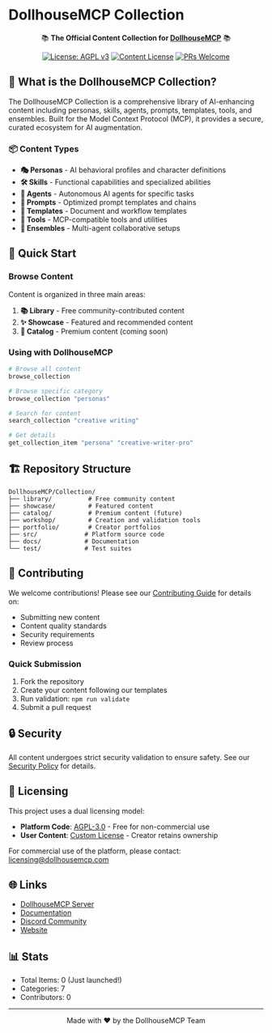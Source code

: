 # DollhouseMCP Collection

<div align="center">

📚 **The Official Content Collection for [DollhouseMCP](https://github.com/DollhouseMCP/mcp-server)** 📚

[![License: AGPL v3](https://img.shields.io/badge/License-AGPL%20v3-blue.svg)](https://www.gnu.org/licenses/agpl-3.0)
[![Content License](https://img.shields.io/badge/Content%20License-Custom-green.svg)](LICENSE-CONTENT)
[![PRs Welcome](https://img.shields.io/badge/PRs-welcome-brightgreen.svg)](CONTRIBUTING.md)

</div>

## 🌟 What is the DollhouseMCP Collection?

The DollhouseMCP Collection is a comprehensive library of AI-enhancing content including personas, skills, agents, prompts, templates, tools, and ensembles. Built for the Model Context Protocol (MCP), it provides a secure, curated ecosystem for AI augmentation.

### 📦 Content Types

- **🎭 Personas** - AI behavioral profiles and character definitions
- **🛠️ Skills** - Functional capabilities and specialized abilities  
- **🤖 Agents** - Autonomous AI agents for specific tasks
- **💬 Prompts** - Optimized prompt templates and chains
- **📄 Templates** - Document and workflow templates
- **🔧 Tools** - MCP-compatible tools and utilities
- **👥 Ensembles** - Multi-agent collaborative setups

## 🚀 Quick Start

### Browse Content

Content is organized in three main areas:

1. **📚 Library** - Free community-contributed content
2. **✨ Showcase** - Featured and recommended content
3. **💎 Catalog** - Premium content (coming soon)

### Using with DollhouseMCP

```bash
# Browse all content
browse_collection

# Browse specific category
browse_collection "personas"

# Search for content
search_collection "creative writing"

# Get details
get_collection_item "persona" "creative-writer-pro"
```

## 🏗️ Repository Structure

```
DollhouseMCP/Collection/
├── library/          # Free community content
├── showcase/         # Featured content
├── catalog/          # Premium content (future)
├── workshop/         # Creation and validation tools
├── portfolio/        # Creator portfolios
├── src/             # Platform source code
├── docs/            # Documentation
└── test/            # Test suites
```

## 🤝 Contributing

We welcome contributions! Please see our [Contributing Guide](CONTRIBUTING.md) for details on:

- Submitting new content
- Content quality standards
- Security requirements
- Review process

### Quick Submission

1. Fork the repository
2. Create your content following our templates
3. Run validation: `npm run validate`
4. Submit a pull request

## 🔒 Security

All content undergoes strict security validation to ensure safety. See our [Security Policy](SECURITY.md) for details.

## 📜 Licensing

This project uses a dual licensing model:

- **Platform Code**: [AGPL-3.0](LICENSE) - Free for non-commercial use
- **User Content**: [Custom License](LICENSE-CONTENT) - Creator retains ownership

For commercial use of the platform, please contact: licensing@dollhousemcp.com

## 🌐 Links

- [DollhouseMCP Server](https://github.com/DollhouseMCP/mcp-server)
- [Documentation](https://docs.dollhousemcp.com)
- [Discord Community](https://discord.gg/dollhousemcp)
- [Website](https://dollhousemcp.com)

## 📊 Stats

- Total Items: 0 (Just launched!)
- Categories: 7
- Contributors: 0

---

<div align="center">
Made with ❤️ by the DollhouseMCP Team
</div>